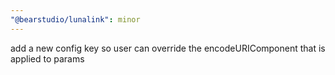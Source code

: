 ```yaml
---
"@bearstudio/lunalink": minor
---
```


add a new config key so user can override the encodeURIComponent that is applied to params
